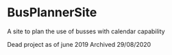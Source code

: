 # BusPlannerSite
A site to plan the use of busses with calendar capability

Dead project as of june 2019
Archived 29/08/2020
